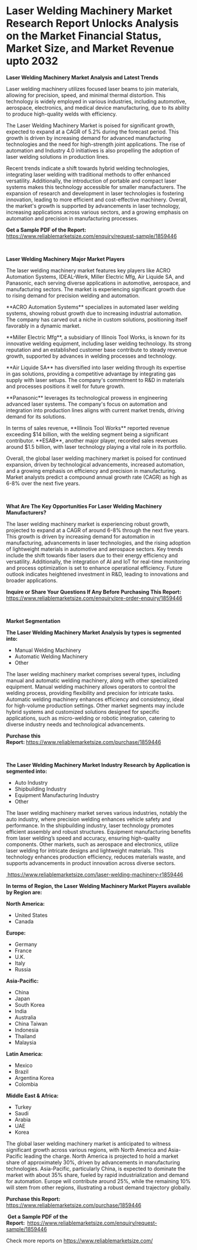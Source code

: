 <p><h1>Laser Welding Machinery Market Research Report Unlocks Analysis on the Market Financial Status, Market Size, and Market Revenue upto 2032</h1></p><p><strong>Laser Welding Machinery Market Analysis and Latest Trends</strong></p>
<p><p>Laser welding machinery utilizes focused laser beams to join materials, allowing for precision, speed, and minimal thermal distortion. This technology is widely employed in various industries, including automotive, aerospace, electronics, and medical device manufacturing, due to its ability to produce high-quality welds with efficiency.</p><p>The Laser Welding Machinery Market is poised for significant growth, expected to expand at a CAGR of 5.2% during the forecast period. This growth is driven by increasing demand for advanced manufacturing technologies and the need for high-strength joint applications. The rise of automation and Industry 4.0 initiatives is also propelling the adoption of laser welding solutions in production lines.</p><p>Recent trends indicate a shift towards hybrid welding technologies, integrating laser welding with traditional methods to offer enhanced versatility. Additionally, the introduction of portable and compact laser systems makes this technology accessible for smaller manufacturers. The expansion of research and development in laser technologies is fostering innovation, leading to more efficient and cost-effective machinery. Overall, the market's growth is supported by advancements in laser technology, increasing applications across various sectors, and a growing emphasis on automation and precision in manufacturing processes.</p></p>
<p><strong>Get a Sample PDF of the Report:&nbsp;</strong> <a href="https://www.reliablemarketsize.com/enquiry/request-sample/1859446?utm_campaign=2625&utm_medium=2&utm_source=Github&utm_content=ia&utm_term=08042025&utm_id=laser-welding-machinery">https://www.reliablemarketsize.com/enquiry/request-sample/1859446</a></p>
<p>&nbsp;</p>
<p><strong>Laser Welding Machinery Major Market Players</strong></p>
<p><p>The laser welding machinery market features key players like ACRO Automation Systems, IDEAL-Werk, Miller Electric Mfg, Air Liquide SA, and Panasonic, each serving diverse applications in automotive, aerospace, and manufacturing sectors. The market is experiencing significant growth due to rising demand for precision welding and automation.</p><p>**ACRO Automation Systems** specializes in automated laser welding systems, showing robust growth due to increasing industrial automation. The company has carved out a niche in custom solutions, positioning itself favorably in a dynamic market.</p><p>**Miller Electric Mfg**, a subsidiary of Illinois Tool Works, is known for its innovative welding equipment, including laser welding technology. Its strong reputation and an established customer base contribute to steady revenue growth, supported by advances in welding processes and technology.</p><p>**Air Liquide SA** has diversified into laser welding through its expertise in gas solutions, providing a competitive advantage by integrating gas supply with laser setups. The company's commitment to R&D in materials and processes positions it well for future growth.</p><p>**Panasonic** leverages its technological prowess in engineering advanced laser systems. The company's focus on automation and integration into production lines aligns with current market trends, driving demand for its solutions.</p><p>In terms of sales revenue, **Illinois Tool Works** reported revenue exceeding $14 billion, with the welding segment being a significant contributor. **ESAB**, another major player, recorded sales revenues around $1.5 billion, with laser technology playing a vital role in its portfolio.</p><p>Overall, the global laser welding machinery market is poised for continued expansion, driven by technological advancements, increased automation, and a growing emphasis on efficiency and precision in manufacturing. Market analysts predict a compound annual growth rate (CAGR) as high as 6-8% over the next five years.</p></p>
<p>&nbsp;</p>
<p><strong>What Are The Key Opportunities For Laser Welding Machinery Manufacturers?</strong></p>
<p><p>The laser welding machinery market is experiencing robust growth, projected to expand at a CAGR of around 6-8% through the next five years. This growth is driven by increasing demand for automation in manufacturing, advancements in laser technologies, and the rising adoption of lightweight materials in automotive and aerospace sectors. Key trends include the shift towards fiber lasers due to their energy efficiency and versatility. Additionally, the integration of AI and IoT for real-time monitoring and process optimization is set to enhance operational efficiency. Future outlook indicates heightened investment in R&D, leading to innovations and broader applications.</p></p>
<p><strong>Inquire or Share Your Questions If Any Before Purchasing This Report:</strong> <a href="https://www.reliablemarketsize.com/enquiry/pre-order-enquiry/1859446?utm_campaign=2625&utm_medium=2&utm_source=Github&utm_content=ia&utm_term=08042025&utm_id=laser-welding-machinery">https://www.reliablemarketsize.com/enquiry/pre-order-enquiry/1859446</a></p>
<p>&nbsp;</p>
<p><strong>Market Segmentation</strong></p>
<p><strong>The Laser Welding Machinery Market Analysis by types is segmented into:</strong></p>
<p><ul><li>Manual Welding Machinery</li><li>Automatic Welding Machinery</li><li>Other</li></ul></p>
<p><p>The laser welding machinery market comprises several types, including manual and automatic welding machinery, along with other specialized equipment. Manual welding machinery allows operators to control the welding process, providing flexibility and precision for intricate tasks. Automatic welding machinery enhances efficiency and consistency, ideal for high-volume production settings. Other market segments may include hybrid systems and customized solutions designed for specific applications, such as micro-welding or robotic integration, catering to diverse industry needs and technological advancements.</p></p>
<p><strong>Purchase this Report:&nbsp;</strong><a href="https://www.reliablemarketsize.com/purchase/1859446?utm_campaign=2625&utm_medium=2&utm_source=Github&utm_content=ia&utm_term=08042025&utm_id=laser-welding-machinery">https://www.reliablemarketsize.com/purchase/1859446</a></p>
<p>&nbsp;</p>
<p><strong>The Laser Welding Machinery Market Industry Research by Application is segmented into:</strong></p>
<p><ul><li>Auto Industry</li><li>Shipbuilding Industry</li><li>Equipment Manufacturing Industry</li><li>Other</li></ul></p>
<p><p>The laser welding machinery market serves various industries, notably the auto industry, where precision welding enhances vehicle safety and performance. In the shipbuilding industry, laser technology promotes efficient assembly and robust structures. Equipment manufacturing benefits from laser welding’s speed and accuracy, ensuring high-quality components. Other markets, such as aerospace and electronics, utilize laser welding for intricate designs and lightweight materials. This technology enhances production efficiency, reduces materials waste, and supports advancements in product innovation across diverse sectors.</p></p>
<p><a href="https://www.reliablemarketsize.com/laser-welding-machinery-r1859446?utm_campaign=2625&utm_medium=2&utm_source=Github&utm_content=ia&utm_term=08042025&utm_id=laser-welding-machinery">&nbsp;https://www.reliablemarketsize.com/laser-welding-machinery-r1859446</a></p>
<p><strong>In terms of Region, the Laser Welding Machinery Market Players available by Region are:</strong></p>
<p>
    <p> <strong> North America: </strong>
        <ul>
            <li>United States</li>
            <li>Canada</li>
        </ul>
        </p> 
    <p> <strong> Europe: </strong>
        <ul>
            <li>Germany</li>
            <li>France</li>
            <li>U.K.</li>
            <li>Italy</li>
            <li>Russia</li>
        </ul>
        </p> 
    <p> <strong> Asia-Pacific: </strong>
        <ul>
            <li>China</li>
            <li>Japan</li>
            <li>South Korea</li>
            <li>India</li>
            <li>Australia</li>
            <li>China Taiwan</li>
            <li>Indonesia</li>
            <li>Thailand</li>
            <li>Malaysia</li>
        </ul>
        </p> 
    <p> <strong> Latin America: </strong>
        <ul>
            <li>Mexico</li>
            <li>Brazil</li>
            <li>Argentina Korea</li>
            <li>Colombia</li>
        </ul>
        </p> 
    <p> <strong> Middle East & Africa: </strong>
        <ul>
            <li>Turkey</li>
            <li>Saudi</li>
            <li>Arabia</li>
            <li>UAE</li>
            <li>Korea</li>
        </ul>
    </p>
    </p>
<p><p>The global laser welding machinery market is anticipated to witness significant growth across various regions, with North America and Asia-Pacific leading the charge. North America is projected to hold a market share of approximately 30%, driven by advancements in manufacturing technologies. Asia-Pacific, particularly China, is expected to dominate the market with about 35% share, fueled by rapid industrialization and demand for automation. Europe will contribute around 25%, while the remaining 10% will stem from other regions, illustrating a robust demand trajectory globally.</p></p>
<p><strong>Purchase this Report: </strong><a href="https://www.reliablemarketsize.com/purchase/1859446?utm_campaign=2625&utm_medium=2&utm_source=Github&utm_content=ia&utm_term=08042025&utm_id=laser-welding-machinery">https://www.reliablemarketsize.com/purchase/1859446</a></p>
<p>&nbsp;<strong>Get a Sample PDF of the Report:&nbsp;&nbsp;</strong><a href="https://www.reliablemarketsize.com/enquiry/request-sample/1859446?utm_campaign=2625&utm_medium=2&utm_source=Github&utm_content=ia&utm_term=08042025&utm_id=laser-welding-machinery">https://www.reliablemarketsize.com/enquiry/request-sample/1859446</a></p>
<p><strong></strong></p>
<p>Check more reports on <a href="https://www.reliablemarketsize.com/?utm_campaign=2625&utm_medium=2&utm_source=Github&utm_content=ia&utm_term=08042025&utm_id=laser-welding-machinery">https://www.reliablemarketsize.com/</a></p>